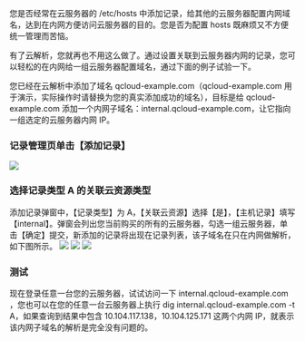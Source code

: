 您是否经常在云服务器的 /etc/hosts 中添加记录，给其他的云服务器配置内网域名，达到在内网方便访问云服务器的目的。您是否为配置 hosts 既麻烦又不方便统一管理而苦恼。

有了云解析，您就再也不用这么做了。通过设置关联到云服务器内网的记录，您可以轻松的在内网给一组云服务器配置域名，通过下面的例子试验一下。

您已经在云解析中添加了域名 qcloud-example.com（qcloud-example.com 用于演示，实际操作时请替换为您的真实添加成功的域名），目标是给 qcloud-example.com 添加一个内网子域名：internal.qcloud-example.com，让它指向一组选定的云服务器内网 IP。

### 记录管理页单击【添加记录】
![](http://imgcache.tce.fsphere.cn/static/mc.qcloudimg.com/static/img/946e83baba710ad61e51263551870afd/image.png)
### 选择记录类型 A 的关联云资源类型
添加记录弹窗中，【记录类型】为 A，【关联云资源】选择【是】，【主机记录】填写【internal】。弹窗会列出您当前购买的所有的云服务器，勾选一组云服务器，单击【确定】提交，新添加的记录将出现在记录列表，该子域名在只在内网做解析，如下图所示。
![](http://imgcache.tce.fsphere.cn/static/mc.qcloudimg.com/static/img/2a807321f1e64bdd40555269d3cec389/image.png)
![](http://imgcache.tce.fsphere.cn/static/mc.qcloudimg.com/static/img/d9f61a3464e523a44ed17be17b386d29/image.png)
![](http://imgcache.tce.fsphere.cn/static/mc.qcloudimg.com/static/img/310e795ca0d0136397357c7a97888c8b/image.png)
### 测试
现在登录任意一台您的云服务器，试试访问一下 internal.qcloud-example.com ，您也可以在您的任意一台云服务器上执行 dig internal.qcloud-example.com -t A，如果查询到结果中包含 10.104.117.138，10.104.125.171 这两个内网 IP，就表示该内网子域名的解析是完全没有问题的。
